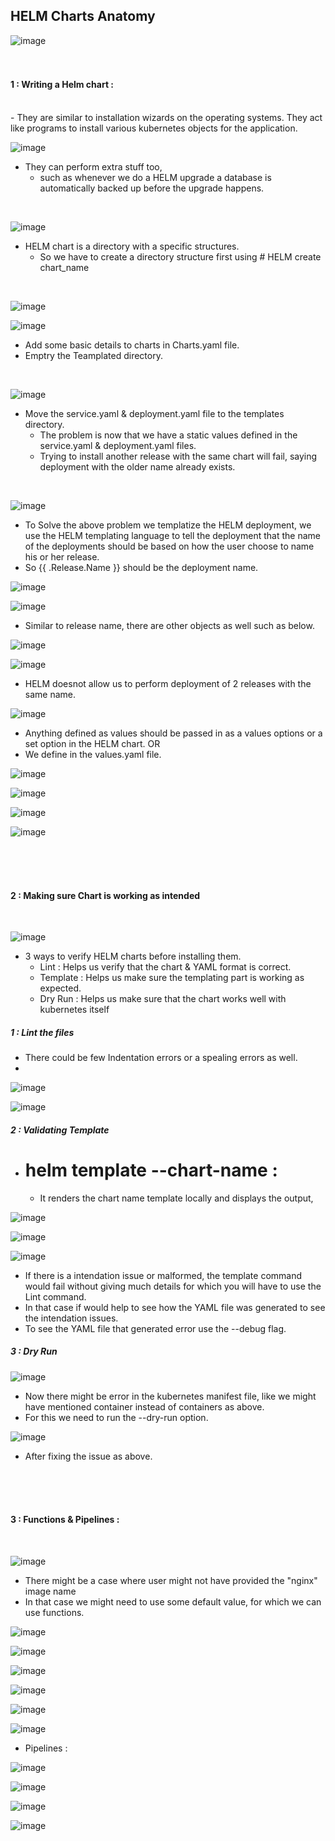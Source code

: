## HELM Charts Anatomy

![image](https://github.com/its-sachink/devops_and_kodekloud_prep/assets/25415707/002a0a7d-bbfd-4ecf-ba14-17549ce4aedb)
</br>
</br>
</br>

#### 1 : Writing a Helm chart :
</br>
- They are similar to installation wizards on the operating systems. They act like programs to install various kubernetes objects for the application.

![image](https://github.com/its-sachink/devops_and_kodekloud_prep/assets/25415707/8a72a27a-2428-454f-94a0-a117c7e4dc9f)


- They can perform extra stuff too,
    - such as whenever we do a HELM upgrade a database is automatically backed up before the upgrade happens.
</br>

![image](https://github.com/its-sachink/devops_and_kodekloud_prep/assets/25415707/2034dc36-c630-4bb5-ba97-c539a7788655)

- HELM chart is a directory with a specific structures.
    - So we have to create a directory structure first using    # HELM create chart_name
</br>

![image](https://github.com/its-sachink/devops_and_kodekloud_prep/assets/25415707/9e1a62e9-64a0-44f9-aa8c-0c1f10bdb341)

![image](https://github.com/its-sachink/devops_and_kodekloud_prep/assets/25415707/9c30dc74-9835-40b9-8431-27551efc3e76)

- Add some basic details to charts in Charts.yaml file.
- Emptry the Teamplated directory.

</br>

![image](https://github.com/its-sachink/devops_and_kodekloud_prep/assets/25415707/9fac0703-e8a6-4b2c-92f3-e1b4c6a469bd)

- Move the service.yaml & deployment.yaml file to the templates directory.
    - The problem is now that we have a static values defined in the service.yaml & deployment.yaml files.
    - Trying to install another release with the same chart will fail, saying deployment with the older name already exists.

</br>

![image](https://github.com/its-sachink/devops_and_kodekloud_prep/assets/25415707/c52b22c0-3a6e-4bfd-94fa-fe1d36d973c0)


- To Solve the above problem we templatize the HELM deployment, we use the HELM templating language to tell the deployment that the name of the deployments should be based on how the user choose to name his or her release.
- So {{ .Release.Name }} should be the deployment name.

![image](https://github.com/its-sachink/devops_and_kodekloud_prep/assets/25415707/58da118a-1d31-4e5f-a12a-7203b09933a0)

![image](https://github.com/its-sachink/devops_and_kodekloud_prep/assets/25415707/c4c456c0-6351-4b81-a600-7e8d26a7c1d3)

- Similar to release name, there are other objects as well such as below.

![image](https://github.com/its-sachink/devops_and_kodekloud_prep/assets/25415707/08ccb2a8-ee33-4f61-8ea2-cdf12e86fe2f)

![image](https://github.com/its-sachink/devops_and_kodekloud_prep/assets/25415707/0ed82025-2001-43cc-8fa1-fc648068b187)


- HELM doesnot allow us to perform deployment of 2 releases with the same name.

![image](https://github.com/its-sachink/devops_and_kodekloud_prep/assets/25415707/77828afb-43c8-44d6-83dd-dba4583eb98b)

- Anything defined as values should be passed in as a values options or a set option in the HELM chart.
  OR
- We define in the values.yaml file.

![image](https://github.com/its-sachink/devops_and_kodekloud_prep/assets/25415707/b2dc80e8-201f-4eea-bbfa-36549f08145d)

![image](https://github.com/its-sachink/devops_and_kodekloud_prep/assets/25415707/97c50e5b-fa60-418c-99fe-6ef62b231bca)

![image](https://github.com/its-sachink/devops_and_kodekloud_prep/assets/25415707/54c6c016-d034-4290-9db1-2a143f95dc45)

![image](https://github.com/its-sachink/devops_and_kodekloud_prep/assets/25415707/a53e0f68-980f-4326-b155-883c1569d93f)

</br>
</br>
</br>

#### 2 : Making sure Chart is working as intended
</br>

![image](https://github.com/its-sachink/devops_and_kodekloud_prep/assets/25415707/9cc6ec8d-bdf0-43ce-bbed-0cc4f9a86df4)

- 3 ways to verify HELM charts before installing them.
    - Lint : Helps us verify that the chart & YAML format is correct.
    - Template : Helps us make sure the templating part is working as expected.
    - Dry Run : Helps us make sure that the chart works well with kubernetes itself


##### 1 : Lint the files

- There could be few Indentation errors or a spealing errors as well.
- 
![image](https://github.com/its-sachink/devops_and_kodekloud_prep/assets/25415707/ba3897e2-4ea0-4c48-beea-addcdbcfcad5)

![image](https://github.com/its-sachink/devops_and_kodekloud_prep/assets/25415707/96dc7577-9f0a-4d67-96ec-f6f656f8dd5d)


##### 2 : Validating Template

- # helm template --chart-name :

  - It renders the chart name template locally and displays the output,

![image](https://github.com/its-sachink/devops_and_kodekloud_prep/assets/25415707/e5b3c400-4d45-4120-9110-f822fcad5b16)

![image](https://github.com/its-sachink/devops_and_kodekloud_prep/assets/25415707/c099966d-9da0-4c76-b70f-3ee5854285d4)

![image](https://github.com/its-sachink/devops_and_kodekloud_prep/assets/25415707/154313f1-18bc-4bdd-8d10-a6762108e008)

- If there is a intendation issue or malformed, the template command would fail without giving much details for which you will have to use the Lint command.
- In that case if would help to see how the YAML file was generated to see the intendation issues.
- To see the YAML file that generated error use the --debug flag.



##### 3 : Dry Run

![image](https://github.com/its-sachink/devops_and_kodekloud_prep/assets/25415707/6d434be7-96e1-4d7e-906c-e889245f90e1)

- Now there might be error in the kubernetes manifest file, like we might have mentioned container instead of containers as above.
- For this we need to run the --dry-run option.

![image](https://github.com/its-sachink/devops_and_kodekloud_prep/assets/25415707/453b69f7-c900-40e7-9be9-8303a5a3c564)

- After fixing the issue as above.


</br>
</br>
</br>

#### 3 : Functions & Pipelines :
</br>

![image](https://github.com/its-sachink/devops_and_kodekloud_prep/assets/25415707/6468ebd3-78eb-435b-8ae7-e4fb80f66e84)

- There might be a case where user might not have provided the "nginx" image name
- In that case we might need to use some default value, for which we can use functions.

![image](https://github.com/its-sachink/devops_and_kodekloud_prep/assets/25415707/0ca2a9a4-f193-4311-a061-b60a88f9d98c)

![image](https://github.com/its-sachink/devops_and_kodekloud_prep/assets/25415707/0f5bc065-3da4-492f-a479-5403609e8afd)

![image](https://github.com/its-sachink/devops_and_kodekloud_prep/assets/25415707/0d641950-5ad3-4621-b196-b6202c1f86be)

![image](https://github.com/its-sachink/devops_and_kodekloud_prep/assets/25415707/e395cd72-8ee3-4c69-a315-aff511f4471b)

![image](https://github.com/its-sachink/devops_and_kodekloud_prep/assets/25415707/fe56fdd8-e306-4c50-a4be-aebcb17a2ab4)

![image](https://github.com/its-sachink/devops_and_kodekloud_prep/assets/25415707/15f21443-e225-4c8a-b84d-f9acabb62c08)

- Pipelines :

![image](https://github.com/its-sachink/devops_and_kodekloud_prep/assets/25415707/a774fc8a-517e-4742-aeca-8fbfae136205)

![image](https://github.com/its-sachink/devops_and_kodekloud_prep/assets/25415707/cc1421ba-21bd-438d-aff6-9ab3094d6682)

![image](https://github.com/its-sachink/devops_and_kodekloud_prep/assets/25415707/0f8631ea-b81b-41c4-9900-d952aab2839b)

![image](https://github.com/its-sachink/devops_and_kodekloud_prep/assets/25415707/11514b77-5474-49ef-ba0c-7f83b2c86747)




















